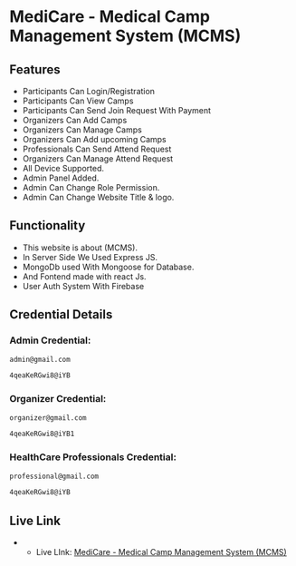 # MediCare - Medical Camp Management System (MCMS)

## Features
- Participants Can Login/Registration
- Participants Can View Camps
- Participants Can Send Join Request With Payment
- Organizers Can Add Camps
- Organizers Can Manage Camps
- Organizers Can Add upcoming Camps
- Professionals Can Send Attend Request
- Organizers Can Manage Attend Request
- All Device Supported.
- Admin Panel Added.
- Admin Can Change Role Permission.
- Admin Can Change Website Title & logo.

## Functionality
- This website is about (MCMS).
- In Server Side We Used Express JS.
- MongoDb used With Mongoose for Database.
- And Fontend made with react Js.
- User Auth System With Firebase

## Credential Details
### Admin Credential:
```bash
admin@gmail.com
```
```bash
4qeaKeRGwi8@iYB
```
### Organizer Credential:
```bash
organizer@gmail.com
```
```bash
4qeaKeRGwi8@iYB1
```

### HealthCare Professionals Credential:
```bash
professional@gmail.com
```
```bash
4qeaKeRGwi8@iYB
```

## Live Link
- * Live LInk: [MediCare - Medical Camp Management System (MCMS)](https://medicare-svc.netlify.app/)
